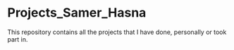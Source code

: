# Projects_Samer_Hasna
This repository contains all the projects that I have done, personally or took part in.
